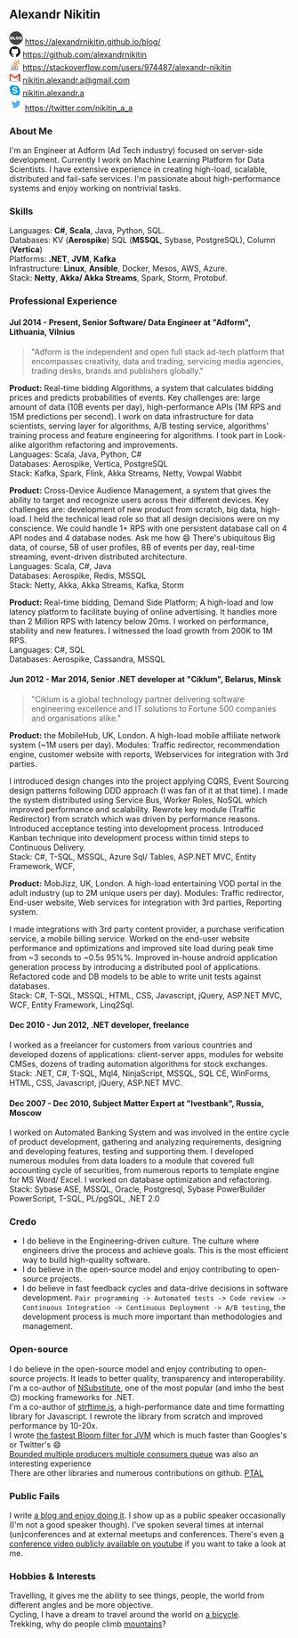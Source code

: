 ## Alexandr Nikitin

![Blog](https://raw.githubusercontent.com/alexandrnikitin/cv/master/images/blog.png) https://alexandrnikitin.github.io/blog/  
![GitHub](https://raw.githubusercontent.com/alexandrnikitin/cv/master/images/github.png) https://github.com/alexandrnikitin  
![Stackoverflow](https://raw.githubusercontent.com/alexandrnikitin/cv/master/images/stackoverflow.png) https://stackoverflow.com/users/974487/alexandr-nikitin  
![Gmail](https://raw.githubusercontent.com/alexandrnikitin/cv/master/images/gmail.png) [nikitin.alexandr.a@gmail.com](mailto:nikitin.alexandr.a@gmail.com)  
![Skype](https://raw.githubusercontent.com/alexandrnikitin/cv/master/images/skype.png) [nikitin.alexandr.a](skype:nikitin.alexandr.a)  
![Twitter](https://raw.githubusercontent.com/alexandrnikitin/cv/master/images/twitter.png) https://twitter.com/nikitin_a_a  

### About Me

I'm an Engineer at Adform (Ad Tech industry) focused on server-side development. Currently I work on Machine Learning Platform for Data Scientists. I have extensive experience in creating high-load, scalable, distributed and fail-safe services. I'm passionate about high-performance systems and enjoy working on nontrivial tasks.  


### Skills

Languages: **C#**, **Scala**, Java, Python, SQL.  
Databases: KV (**Aerospike**) SQL (**MSSQL**, Sybase, PostgreSQL), Column (**Vertica**)  
Platforms: **.NET**, **JVM**, **Kafka**  
Infrastructure: **Linux**, **Ansible**, Docker, Mesos, AWS, Azure.  
Stack: **Netty**, **Akka/ Akka Streams**, Spark, Storm, Protobuf.    


### Professional Experience

#### Jul 2014 - Present, Senior Software/ Data Engineer at "Adform", Lithuania, Vilnius

>"Adform is the independent and open full stack ad-tech platform that encompasses creativity, data and trading, servicing media agencies, trading desks, brands and publishers globally."

**Product:** Real-time bidding Algorithms, a system that calculates bidding prices and predicts probabilities of events. Key challenges are: large amount of data (10B events per day), high-performance APIs (1M RPS and 15M predictions per second). I work on data infrastructure for data scientists, serving layer for algorithms, A/B testing service, algorithms' training process and feature engineering for algorithms. I took part in Look-alike algorithm refactoring and improvements.  
Languages: Scala, Java, Python, C#  
Databases: Aerospike, Vertica, PostgreSQL  
Stack: Kafka, Spark, Flink, Akka Streams, Netty, Vowpal Wabbit  

**Product:** Cross-Device Audience Management, a system that gives the ability to target and recognize users across their different devices. Key challenges are: development of new product from scratch, big data, high-load. I held the technical lead role so that all design decisions were on my conscience. We could handle 1+ RPS with one persistent database call on 4 API nodes and 4 database nodes. Ask me how :smile: There's ubiquitous Big data, of course, 5B of user profiles, 8B of events per day, real-time streaming, event-driven distributed architecture.  
Languages: Scala, C#, Java  
Databases: Aerospike, Redis, MSSQL  
Stack: Netty, Akka, Akka Streams, Kafka, Storm  

**Product:** Real-time bidding, Demand Side Platform; A high-load and low latency platform to facilitate buying of online advertising. It handles more than 2 Million RPS with latency below 20ms. I worked on performance, stability and new features. I witnessed the load growth from 200K to 1M RPS.  
Languages: C#, SQL  
Databases: Aerospike, Cassandra, MSSQL  

#### Jun 2012 - Mar 2014, Senior .NET developer at "Ciklum", Belarus, Minsk

>"Ciklum is a global technology partner delivering software engineering excellence and IT solutions to Fortune 500 companies and organisations alike."

**Product:** the MobileHub, UK, London. A high-load mobile affiliate network system (~1M users per day). Modules: Traffic redirector, recommendation engine, customer website with reports, Webservices for integration with 3rd parties.

I introduced design changes into the project applying CQRS, Event Sourcing design patterns following DDD approach (I was fan of it at that time). I made the system distributed using Service Bus, Worker Roles, NoSQL which improved performance and scalability. Rewrote key module (Traffic Redirector) from scratch which was driven by performance reasons.
Introduced acceptance testing into development process.
Introduced Kanban technique into development process within timid steps to Continuous Delivery.  
Stack: C#, T-SQL, MSSQL, Azure Sql/ Tables, ASP.NET MVC, Entity Framework, WCF,  

**Product:** MobJizz, UK, London. A high-load entertaining VOD portal in the adult industry (up to 2M unique users per day).
Modules: Traffic redirector, End-user website, Web services for integration with 3rd parties, Reporting system.

I made integrations with 3rd party content provider, a purchase verification service, a mobile billing service. Worked on the end-user website performance and optimizations and improved site load during peak time from ~3 seconds to ~0.5s 95%%. Improved in-house android application generation process by introducing a distributed pool of applications. Refactored code and DB models to be able to write unit tests against databases.  
Stack: C#, T-SQL, MSSQL, HTML, CSS, Javascript, jQuery, ASP.NET MVC, WCF, Entity Framework, Linq2Sql.  

#### Dec 2010 - Jun 2012, .NET developer, freelance

I worked as a freelancer for customers from various countries and developed dozens of applications: client-server apps, modules for website CMSes, dozens of trading automation algorithms for stock exchanges.  
Stack: .NET, C#, T-SQL, Mql4, NinjaScript, MSSQL, SQL CE, WinForms, HTML, CSS, Javascript, jQuery, ASP.NET MVC.  

#### Dec 2007 - Dec 2010, Subject Matter Expert at "Ivestbank", Russia, Moscow

I worked on Automated Banking System and was involved in the entire cycle of product development, gathering and analyzing requirements, designing and developing features, testing and supporting them. I developed numerous modules from data loaders to a module that covered full accounting cycle of securities, from numerous reports to template engine for MS Word/ Excel. I worked on database optimization and refactoring.  
Stack:  Sybase ASE, MSSQL, Oracle, Postgresql, Sybase PowerBuilder PowerScript, T-SQL, PL/pgSQL, .NET 2.0  


### Credo

* I do believe in the Engineering-driven culture. The culture where engineers drive the process and achieve goals. This is the most efficient way to build high-quality software.  
* I do believe in the open-source model and enjoy contributing to open-source projects.  
* I do believe in fast feedback cycles and data-drive decisions in software development. `Pair programming -> Automated tests -> Code review -> Continuous Integration -> Continuous Deployment -> A/B testing`, the development process is much more important than methodologies and management.  


### Open-source

I do believe in the open-source model and enjoy contributing to open-source projects. It leads to better quality, transparency and interoperability.  
I'm a co-author of [NSubstitute](https://nsubstitute.github.io/), one of the most popular (and imho the best :blush:) mocking frameworks for .NET.  
I'm a co-author of [strftime.js](https://github.com/samsonjs/strftime), a high-performance date and time formatting library for Javascript. I rewrote the library from scratch and improved performance by 10-20x.  
I wrote [the fastest Bloom filter for JVM](https://github.com/alexandrnikitin/bloom-filter-scala) which is much faster than Googles's or Twitter's 😄  
[Bounded multiple producers multiple consumers queue](https://github.com/alexandrnikitin/MPMCQueue.NET) was also an interesting experience  
There are other libraries and numerous contributions on github. [PTAL](https://github.com/alexandrnikitin)


### Public Fails

I write [a blog and enjoy doing it](https://alexandrnikitin.github.io/blog/).
I show up as a public speaker occasionally (I'm not a good speaker though). I've spoken several times at internal (un)conferences and at external meetups and conferences. There's even [a conference video publicly available on youtube](https://www.youtube.com/watch?v=Yp4yQQqb2VI) if you want to take a look at me.

### Hobbies & Interests

Travelling, it gives me the ability to see things, people, the world from different angles and be more objective.  
Cycling, I have a dream to travel around the world on [a bicycle](http://instagram.com/p/lCbB6mPpG7).  
Trekking, why do people climb [mountains](http://instagram.com/p/nQZoPRvpKr)?  
